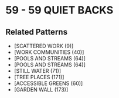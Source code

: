 # 59 - 59 QUIET BACKS

## Related Patterns

- [SCATTERED WORK (9)]
- [WORK COMMUNITIES (40)]
- [POOLS AND STREAMS (64)]
- [POOLS AND STREAMS (64)]
- [STILL WATER (71)]
- [TREE PLACES (171)]
- [ACCESSIBLE GREENS (60)]
- [GARDEN WALL (173)]
